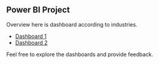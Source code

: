 ## Power BI Project
Overview here is dashboard according to industries. 
- [Dashboard 1](dashboard1/dashboard1.pbix)
- [Dashboard 2](dashboard2/dashboard2.pbix)

Feel free to explore the dashboards and provide feedback.

